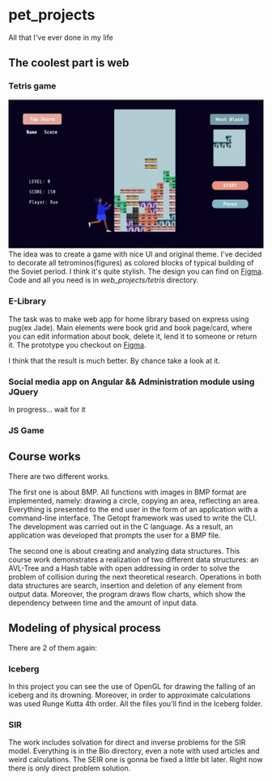 # pet_projects
All that I've ever done in my life

## The coolest part is web

### Tetris game 
![actual frame](https://github.com/vbezuprechnaya/pet_projects/blob/main/web_projects/tetris/references/land.jpg?raw=true)
The idea was to create a game with nice UI and original theme. I've decided to decorate all tetrominos(figures) as colored blocks of typical building of the Soviet period. I think it's quite stylish. The design you can find on [Figma](https://www.figma.com/file/sltQimsk1c9qxaxOBQkn0y/tetris?node-id=0%3A1&t=90NUczCd5b9dQ9ia-1). Code and all you need is in *web_projects/tetris* directory.

### E-Library
The task was to make web app for home library based on express using pug(ex Jade). Main elements were book grid and book page/card, where you can edit information about book, delete it, lend it to someone or return it. The prototype you checkout on [Figma](https://www.figma.com/embed?embed_host=share&url=https%3A%2F%2Fwww.figma.com%2Ffile%2FO1kda9TtQlZiGtYaItm0my%2FLibrary%3Fnode-id%3D88%253A104%26t%3D90NUczCd5b9dQ9ia-1"). 

I think that the result is much better. By chance take a look at it.

### Social media app on Angular && Administration module using JQuery

In progress... wait for it

### JS Game 


## Course works
There are two different works.


  The first one is about BMP. All functions with images in BMP format are implemented, namely: drawing a circle, copying an area, reflecting an area. Everything is presented to the end user in the form of an application with a command-line interface. The Getopt framework was used to write the CLI. The development was carried out in the C language. As a result, an application was developed that prompts the user for a BMP file.
  
  The second one is about creating and analyzing data structures. This course work demonstrates a realization of two different data structures: an AVL-Tree and a Hash table with open addressing in order to solve the problem of collision during the next theoretical research. Operations in both data structures are search, insertion and deletion of any element from output data. Moreover, the program draws flow charts, which show the dependency between time and the amount of input data.
	
## Modeling of physical process
 There are 2 of them again:
 ### Iceberg
 In this project you can see the use of OpenGL for drawing the falling of an iceberg and its drowning. Moreover, in order to approximate calculations was used Runge Kutta 4th order. All the files you'll find in the Iceberg folder.
 ### SIR 
 The work includes solvation for direct and inverse problems for the SIR model. Everything is in the Bio directory, even a note with used articles and weird calculations. The SEIR one is gonna be fixed a little bit later. Right now there is only direct problem solution.
